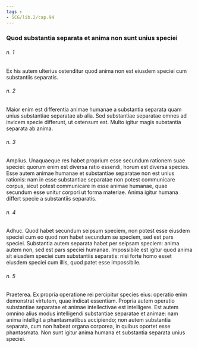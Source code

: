 ```yaml
---
tags : 
- SCG/lib.2/cap.94
---
```


### Quod substantia separata et anima non sunt unius speciei

###### n. 1
Ex his autem ulterius ostenditur quod anima non est eiusdem speciei cum substantiis separatis.

###### n. 2
Maior enim est differentia animae humanae a substantia separata quam unius substantiae separatae ab alia. Sed substantiae separatae omnes ad invicem specie differunt, ut ostensum est. Multo igitur magis substantia separata ab anima.

###### n. 3
Amplius. Unaquaeque res habet proprium esse secundum rationem suae speciei: quorum enim est diversa ratio essendi, horum est diversa species. Esse autem animae humanae et substantiae separatae non est unius rationis: nam in esse substantiae separatae non potest communicare corpus, sicut potest communicare in esse animae humanae, quae secundum esse unitur corpori ut forma materiae. Anima igitur humana differt specie a substantiis separatis.

###### n. 4
Adhuc. Quod habet secundum seipsum speciem, non potest esse eiusdem speciei cum eo quod non habet secundum se speciem, sed est pars speciei. Substantia autem separata habet per seipsam speciem: anima autem non, sed est pars speciei humanae. Impossibile est igitur quod anima sit eiusdem speciei cum substantiis separatis: nisi forte homo esset eiusdem speciei cum illis, quod patet esse impossibile.

###### n. 5
Praeterea. Ex propria operatione rei percipitur species eius: operatio enim demonstrat virtutem, quae indicat essentiam. Propria autem operatio substantiae separatae et animae intellectivae est intelligere. Est autem omnino alius modus intelligendi substantiae separatae et animae: nam anima intelligit a phantasmatibus accipiendo; non autem substantia separata, cum non habeat organa corporea, in quibus oportet esse phantasmata. Non sunt igitur anima humana et substantia separata unius speciei.

